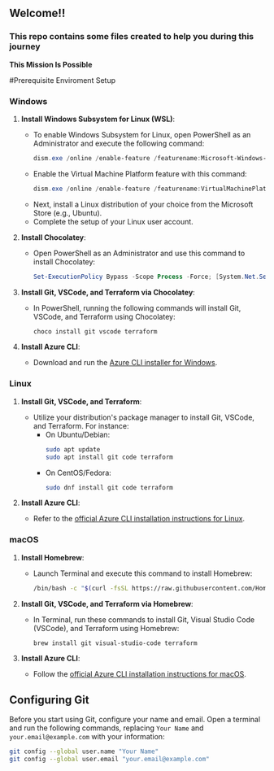 ## Welcome!!
### This repo contains some files created to help you during this journey 
__This Mission Is Possible__

#Prerequisite Enviroment Setup

### Windows
1. **Install Windows Subsystem for Linux (WSL)**:  
   - To enable Windows Subsystem for Linux, open PowerShell as an Administrator and execute the following command:
     ```powershell
     dism.exe /online /enable-feature /featurename:Microsoft-Windows-Subsystem-Linux /all /norestart
     ```
   - Enable the Virtual Machine Platform feature with this command:
     ```powershell
     dism.exe /online /enable-feature /featurename:VirtualMachinePlatform /all /norestart
     ```
   - Next, install a Linux distribution of your choice from the Microsoft Store (e.g., Ubuntu).
   - Complete the setup of your Linux user account.

2. **Install Chocolatey**:
   - Open PowerShell as an Administrator and use this command to install Chocolatey:
     ```powershell
     Set-ExecutionPolicy Bypass -Scope Process -Force; [System.Net.ServicePointManager]::SecurityProtocol = [System.Net.ServicePointManager]::SecurityProtocol -bor 3072; iex ((New-Object System.Net.WebClient).DownloadString('https://chocolatey.org/install.ps1'))
     ```

3. **Install Git, VSCode, and Terraform via Chocolatey**:
   - In PowerShell, running the following commands will install Git, VSCode, and Terraform using Chocolatey:
     ```powershell
     choco install git vscode terraform
     ```

4. **Install Azure CLI**:
   - Download and run the [Azure CLI installer for Windows](https://aka.ms/installazurecliwindows).

### Linux
1. **Install Git, VSCode, and Terraform**:
   - Utilize your distribution's package manager to install Git, VSCode, and Terraform. For instance:
     - On Ubuntu/Debian:
       ```bash
       sudo apt update
       sudo apt install git code terraform
       ```
     - On CentOS/Fedora:
       ```bash
       sudo dnf install git code terraform
       ```

2. **Install Azure CLI**:
   - Refer to the [official Azure CLI installation instructions for Linux](https://docs.microsoft.com/en-us/cli/azure/install-azure-cli-linux).

### macOS
1. **Install Homebrew**:
   - Launch Terminal and execute this command to install Homebrew:
     ```bash
     /bin/bash -c "$(curl -fsSL https://raw.githubusercontent.com/Homebrew/install/HEAD/install.sh)"
     ```

2. **Install Git, VSCode, and Terraform via Homebrew**:
   - In Terminal, run these commands to install Git, Visual Studio Code (VSCode), and Terraform using Homebrew:
     ```bash
     brew install git visual-studio-code terraform
     ```

3. **Install Azure CLI**:
   - Follow the [official Azure CLI installation instructions for macOS](https://docs.microsoft.com/en-us/cli/azure/install-azure-cli-macos).

## Configuring Git
Before you start using Git, configure your name and email. Open a terminal and run the following commands, replacing `Your Name` and `your.email@example.com` with your information:
```bash
git config --global user.name "Your Name"
git config --global user.email "your.email@example.com"
